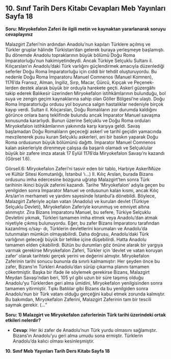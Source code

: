 ## 10. Sınıf Tarih Ders Kitabı Cevapları Meb Yayınları Sayfa 18

**Soru: Miryokefalon Zaferi ile ilgili metin ve kaynaktan yararlanarak soruyu cevaplayınız**

Malazgirt Zaferi’nin ardından Anadolu’nun kapıları Türklere açılmış ve Türkler gruplar hâlinde Türkistan’dan gelerek buraya yerleşmeye başlamıştı. Bu dönemde Anadolu topraklarının büyük bölümü Doğu Roma İmparatorluğu’nun hakimiyetindeydi. Ancak Türkiye Selçuklu Sultanı il. Kılıçarslan’ın Anadolu’daki Türk varlığını güçlendirmek amacıyla düzenlediği seferler Doğu Roma İmparatorluğu için ciddi bir tehdit oluşturuyordu. Bu nedenle Doğu Roma İmparatoru Manuel Comnenos (Manuel Komnen), 1176’da Fransız, Alman, İngiliz, Sırp, Macar, Gürcü, Kıpçak ve Peçenek- lerden destek alarak büyük bir orduyla harekete geçti. Askerî güzergâhı takip ederek Balıkesir üzerinden Miryokefalon istihkâmlarının bulunduğu, bol suya ve zengin geçim kaynaklarına sahip olan Göller Bölgesi’ne ulaştı. Doğu Roma İmparatorluğu ordusu yol boyunca salgın hastalıklar nedeniyle birçok kayıp verdi. Sultan il. Kılıçarslan, Doğu Romalıların zor durumda kaldığını görünce onlara barış teklifinde bulundu ancak İmparator Manuel savaşma konusunda kararlıydı. Bunun üzerine Selçuklu ve Doğu Roma orduları Miryokefalon istihkâmlarının yakınında karşı karşıya geldi. Savaş başlamadan Doğu Romalıların geçeceği askerî ve tarihî geçidin yamacında mevzilenerek pusu kuran Selçuklu askerleri, ani bir baskın yaparak Doğu Roma ordusunun büyük bölümünü dağıttı. İmparator Manuel Comnenos kalan askerleriyle direnmeye çalışsa da başarılı olamadı ve Selçuklular büyük bir zafere imza atarak 17 Eylül 1176’da Miryokefalon Savaşı’nı kazandı {Görsel 1.6).

Görsell.6: Miryokefalon Zaferi’ni tasvir eden bir tablo, Harbiye AskerîMüze ve Kültür Sitesi Komutanlığı, İstanbul ‘ı…) II. Kılıç Arslan, burada Bizans ordusunu imha edercesine bozguna uğratıp Malazgirt’ten sonra Türk tarihinin ikinci büyük zaferini kazandı. Tarihe ‘Miryokefalon’ adıyla geçen bu yenilgiden sonra İmparator Manuel ve ordusunun kalan kısmı, ancak Kılıç Ars/an’ın merhameti ve yardımı sayesinde İstanbul’a dönebildi. Böylece, Malazgirt Zaferiyle açılan vatan (Anadolu) ve kurulan devlet (Türkiye Selçuklu Devleti), Miryokefalon Zaferiyle korunmuş ve emniyet altına alınmıştır. Zira Bizans İmparatoru Manuel, bu sefere, Türkiye Selçuklu Devletini yıkmak, Türkleri tamamen imha etmek veya Anadolu’dan atmak niyetiyle çıkmış bulunuyordu. Eğer, bu zafer Bizans İmparatoru tarafından kazanılmış o/say- dı, Türklerin devletlerini korumaları ve Anadolu’da tutunmaları mümkün olmayabilirdi. Daha doğrusu, Anadolu’daki Türk varlığının geleceği büyük bir tehlike içine düşebilirdi. Hatta Anadolu tamamen elden çıkabilirdi. Bütün bu durumları göz önüne alarak bir yargıya varmak gerekirse Miryokefalon Zaferi, Türkler için ‘devlet ve vatan koruyan zafer’ olarak tarihteki gerçek yerini ve değerini almıştır. Miryokefalon Zaferinin tarihi sonucu bununla da sınırlı kalmamıştır: Her şeyden önce bu zafer, Bizans’ın Türkleri Anadolu’dan sürüp çıkarma planını tamamen çökertmiştir. Başka bir ifade ile söylemek gerekirse Bizans, Malazgirt Meydan Savaşı’ndan beri, 105 yıl gibi uzun bir süre taşımış olduğu Anadolu’yu Türklerden geri alma ümidini, Miryokefalon yenilgisinden sonra tamamen yitirmiştir. Tıpkı Batılılar gibi Bizans da bu yenilgiden sonra Anadolu’nun bir Türk vatanı olduğu gerçeğini kabul etmek zorunda kalmıştır. Bu bakımdan, Miryokefalon Zaferini, Malazgirt Zaferinin tam bir tescili saymak gerekir. (…”

**Soru: 1) Malazgirt ve Miryokefalon zaferlerinin Türk tarihi üzerindeki ortak etkileri nelerdir?**

* **Cevap**: Her iki zafer de Anadolu’nun Türk yurdu olmasını sağlamıştır. Bizans’ın Anadolu’yu geri alma umudu sona ermiştir. Türklerin Anadolu’da kalıcı olması kesinleşmiştir.

**10. Sınıf Meb Yayınları Tarih Ders Kitabı Sayfa 18**